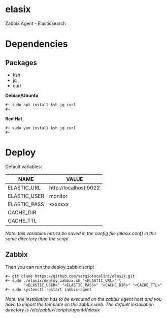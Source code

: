 # elasix
Zabbix Agent - Elasticsearch

# Dependencies
## Packages
* ksh
* jq
* curl

__**Debian/Ubuntu**__

```
#~ sudo apt install ksh jq curl
#~
```
__**Red Hat**__
```
#~ sudo yum install ksh jq curl
#~
```
# Deploy
Default variables:

NAME|VALUE
----|-----
ELASTIC_URL|http://localhost:9022
ELASTIC_USER|monitor
ELASTIC_PASS|xxxxxxx
CACHE_DIR|<empty>
CACHE_TTL|<empty>

*Note: this variables has to be saved in the config file (elasix.conf) in the same directory than the script.*

## Zabbix
Then you can run the deploy_zabbix script
```
#~ git clone https://github.com/sergiotocalini/elasix.git
#~ sudo ./elasix/deploy_zabbix.sh "<ELASTIC_URL>" \
        "<ELASTIC_USER>" "<ELASTIC_PASS>" "<CACHE_DIR>" "<CACHE_TTL>"
#~ sudo systemctl restart zabbix-agent
``` 
*Note: the installation has to be executed on the zabbix agent host and you have to import the template on the zabbix web. The default installation directory is /etc/zabbix/scripts/agentd/elasix*
